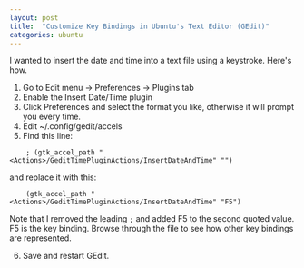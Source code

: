 ```yaml
---
layout: post
title:  "Customize Key Bindings in Ubuntu's Text Editor (GEdit)"
categories: ubuntu
---
```


I wanted to insert the date and time into a text file using a keystroke. Here's how.

1. Go to Edit menu -> Preferences -> Plugins tab
2. Enable the Insert Date/Time plugin
3. Click Preferences and select the format you like, otherwise it will prompt you every time.
4. Edit ~/.config/gedit/accels
5. Find this line:

 `    ; (gtk_accel_path "<Actions>/GeditTimePluginActions/InsertDateAndTime" "")`

 and replace it with this:

 `    (gtk_accel_path "<Actions>/GeditTimePluginActions/InsertDateAndTime" "F5")`

 Note that I removed the leading `;` and added F5 to the second quoted value. F5 is the key binding. Browse through the file to see how other key bindings are represented.

6. Save and restart GEdit.

